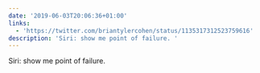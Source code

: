 ```yaml
---
date: '2019-06-03T20:06:36+01:00'
links:
  - 'https://twitter.com/briantylercohen/status/1135317312523759616'
description: 'Siri: show me point of failure. '
---
```

Siri: show me point of failure. 

